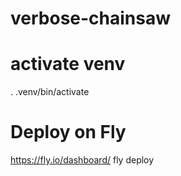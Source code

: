 # verbose-chainsaw

# activate venv

. .venv/bin/activate

# Deploy on Fly

https://fly.io/dashboard/
fly deploy
